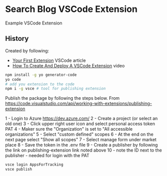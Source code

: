 # Search Blog VSCode Extension

Example VSCode Extension

## History

Created by following:

- [Your First Extension](https://code.visualstudio.com/api/get-started/your-first-extension)
  VSCode article
- [How To Create And Deploy A VSCode Extension](https://youtu.be/q5V4T3o3CXE) video

```bash
npm install -g yo generator-code
yo code
# add you extension to the code
npm i -g vsce # tool for publishing extension
```

Publish the package by following the steps below.
From
https://code.visualstudio.com/api/working-with-extensions/publishing-extension

1 - Login to Azure https://dev.azure.com/
2 - Create a project (or select an old one)
3 - Click upper right user icon and select personal access token PAT
4 - Maker sure the "Organization" is set to "All accessible organizations"
5 - Select "custom defined" scopes
6 - At the end on the next page select "Show all scopes"
7 - Select manage form under market place
8 - Save the token in the .env file
9 - Create a publisher by following the link on publishing-extension link noted above
10 - note the ID next to the publisher - needed for login with the PAT

```bash
vsce login AppsForTracking
vsce publish
```
